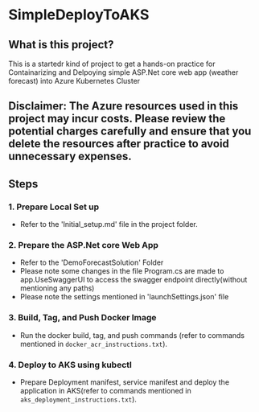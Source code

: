 # SimpleDeployToAKS

## What is this project?
 This is a startedr kind of project to get a hands-on practice for Containarizing and Delpoying  simple ASP.Net core web app (weather forecast) into Azure Kubernetes Cluster

## Disclaimer: The Azure resources used in this project may incur costs. Please review the potential charges carefully and ensure that you delete the resources after practice to avoid unnecessary expenses.

## Steps

### 1. Prepare Local Set up

-   Refer to the 'Initial_setup.md' file in the project folder.

### 2. Prepare the ASP.Net core Web App 

-   Refer to the 'DemoForecastSolution' Folder
-   Please note some changes in the file Program.cs are made to app.UseSwaggerUI to access the swagger endpoint directly(without mentioning any paths)
-   Please note the settings mentioned in 'launchSettings.json' file

### 3. Build, Tag, and Push Docker Image

-   Run the docker build, tag, and push commands (refer to commands mentioned in `docker_acr_instructions.txt`).

### 4. Deploy to AKS using kubectl

-   Prepare Deployment manifest, service manifest and deploy the application in AKS(refer to commands mentioned in `aks_deployment_instructions.txt`).
